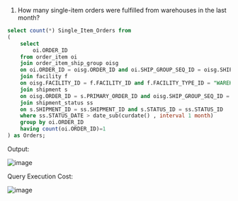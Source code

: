 1. How many single-item orders were fulfilled from warehouses in the last month?
```sql
select count(*) Single_Item_Orders from
(
	select
		oi.ORDER_ID
	from order_item oi
	join order_item_ship_group oisg
	on oi.ORDER_ID = oisg.ORDER_ID and oi.SHIP_GROUP_SEQ_ID = oisg.SHIP_GROUP_SEQ_ID
	join facility f
	on oisg.FACILITY_ID = f.FACILITY_ID and f.FACILITY_TYPE_ID = "WAREHOUSE"
	join shipment s
	on oisg.ORDER_ID = s.PRIMARY_ORDER_ID and oisg.SHIP_GROUP_SEQ_ID = s.PRIMARY_SHIP_GROUP_SEQ_ID
	join shipment_status ss
	on s.SHIPMENT_ID = ss.SHIPMENT_ID and s.STATUS_ID = ss.STATUS_ID
	where ss.STATUS_DATE > date_sub(curdate() , interval 1 month)
	group by oi.ORDER_ID
	having count(oi.ORDER_ID)=1
) as Orders;
```

Output:

![image](https://github.com/Sandesh3003/TrainingAssignment/assets/77960808/7362e6cd-8bc6-47d2-8a89-e542d4052d35)

Query Execution Cost:

![image](https://github.com/Sandesh3003/TrainingAssignment/assets/77960808/1f942d3c-f12d-408c-9009-e7b303137ba9)

